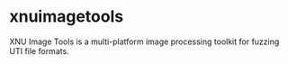 # xnuimagetools
XNU Image Tools is a multi-platform image processing toolkit for fuzzing UTI file formats.
